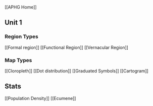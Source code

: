 [[APHG Home]]
## Unit 1
### Region Types
[[Formal region]]
[[Functional Region]]
[[Vernacular Region]]
### Map Types
[[Cloropleth]]
[[Dot distribution]]
[[Graduated Symbols]]
[[Cartogram]]
## Stats 
[[Population Density]]
[[Ecumene]]
